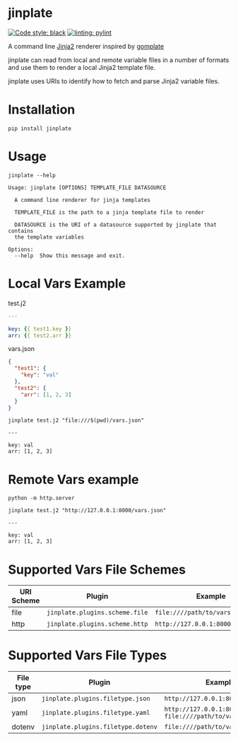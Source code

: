 # jinplate

[![Code style: black](https://img.shields.io/badge/code%20style-black-000000.svg)](https://github.com/psf/black)
[![linting: pylint](https://img.shields.io/badge/linting-pylint-yellowgreen)](https://github.com/pylint-dev/pylint)

A command line [Jinja2](https://github.com/pallets/jinja) renderer inspired
by [gomplate](https://github.com/hairyhenderson/gomplate)

jinplate can read from local and remote variable files in a number of formats and use them
to render a local Jinja2 template file.

jinplate uses URIs to identify how to fetch and parse Jinja2 variable files.

# Installation
```
pip install jinplate
```

# Usage

```
jinplate --help

Usage: jinplate [OPTIONS] TEMPLATE_FILE DATASOURCE

  A command line renderer for jinja templates

  TEMPLATE_FILE is the path to a jinja template file to render

  DATASOURCE is the URI of a datasource supported by jinplate that contains
  the template variables

Options:
  --help  Show this message and exit.
```

# Local Vars Example

test.j2
```yaml
---

key: {{ test1.key }}
arr: {{ test2.arr }}
```

vars.json
```json
{
  "test1": {
    "key": "val"
  },
  "test2": {
    "arr": [1, 2, 3]
  }
}
```

```
jinplate test.j2 "file:///$(pwd)/vars.json"

---

key: val
arr: [1, 2, 3]
```

# Remote Vars example

```
python -m http.server
```

```
jinplate test.j2 "http://127.0.0.1:8000/vars.json"

---

key: val
arr: [1, 2, 3]
```


# Supported Vars File Schemes
| URI Scheme | Plugin                         | Example                           |
|------------|--------------------------------|-----------------------------------|
| file       | `jinplate.plugins.scheme.file` | `file:////path/to/vars.yaml`      |
| http       | `jinplate.plugins.scheme.http` | `http://127.0.0.1:8000/vars.json` |


# Supported Vars File Types

| File type | Plugin                             | Example                                                          |
|-----------|------------------------------------|------------------------------------------------------------------|
| json      | `jinplate.plugins.filetype.json`   | `http://127.0.0.1:8000/vars.json`                                |
| yaml      | `jinplate.plugins.filetype.yaml`   | `http://127.0.0.1:8000/vars.yml`<br>`file:////path/to/vars.yaml` |
| dotenv    | `jinplate.plugins.filetype.dotenv` | `file:////path/to/vars.env`                                      |
